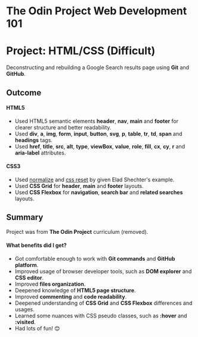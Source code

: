 # The Odin Project Web Development 101

# Project: HTML/CSS (Difficult)

Deconstructing and rebuilding a Google Search results page using **Git** and **GitHub**.

## Outcome

#### HTML5

- Used HTML5 semantic elements **header**, **nav**, **main** and **footer** for clearer structure and better readability.
- Used **div**, **a**, **img**, **form**, **input**, **button**, **svg**, **p**, **table**, **tr**, **td**, **span** and **headings** tags.
- Used **href**, **title**, **src**, **alt**, **type**, **viewBox**, **value**, **role**, **fill**, **cx**, **cy**, **r** and **aria-label** attributes.

#### CSS3

- Used [normalize](https://github.com/necolas/normalize.css) and [css reset](https://medium.com/@elad/normalize-css-or-css-reset-9d75175c5d1e) by given Elad Shechter's example.
- Used **CSS Grid** for **header**, **main** and **footer** layouts.
- Used **CSS Flexbox** for **navigation**, **search bar** and **related searches** layouts.

## Summary

Project was from **The Odin Project** curriculum (removed).

<!-- **Live preview** of the page is [here](https://ha-mundo.github.io/google-search-results-page). -->

#### What benefits did I get?

- Got comfortable enough to work with **Git commands** and **GitHub platform**.
- Improved usage of browser developer tools, such as **DOM explorer** and **CSS editor**.
- Improved **files organization**.
- Deepened knowledge of **HTML5 page structure**.
- Improved **commenting** and **code readability**.
- Deepened understanding of **CSS Grid** and **CSS Flexbox** differences and usages.
- Learned some nuances with CSS pseudo classes, such as **:hover** and **:visited**.
- Had lots of fun! 😊
